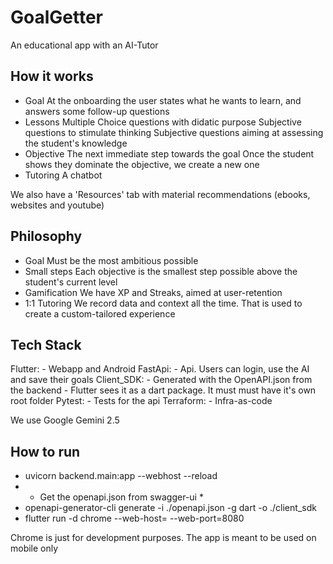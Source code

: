 # GoalGetter

An educational app with an AI-Tutor

## How it works

- Goal
    At the onboarding the user states what he wants to learn, and answers some follow-up questions
- Lessons
    Multiple Choice questions with didatic purpose
    Subjective questions to stimulate thinking
    Subjective questions aiming at assessing the student's knowledge
- Objective
    The next immediate step towards the goal
    Once the student shows they dominate the objective, we create a new one
- Tutoring
    A chatbot

We also have a 'Resources' tab with material recommendations (ebooks, websites and youtube)

## Philosophy

- Goal
    Must be the most ambitious possible
- Small steps
    Each objective is the smallest step possible above the student's current level
- Gamification
    We have XP and Streaks, aimed at user-retention
- 1:1 Tutoring
    We record data and context all the time. That is used to create a custom-tailored experience

## Tech Stack

Flutter:
    - Webapp and Android
FastApi:
    - Api. Users can login, use the AI and save their goals
Client_SDK:
    - Generated with the OpenAPI.json from the backend
    - Flutter sees it as a dart package. It must must have it's own root folder
Pytest:
    - Tests for the api
Terraform:
    - Infra-as-code

We use Google Gemini 2.5

## How to run

- uvicorn backend.main:app --webhost <your-ip> --reload
- * Get the openapi.json from swagger-ui *
- openapi-generator-cli generate -i ./openapi.json -g dart -o ./client_sdk
- flutter run -d chrome --web-host=<your-ip> --web-port=8080

Chrome is just for development purposes. The app is meant to be used on mobile only